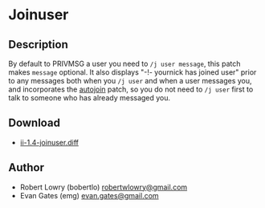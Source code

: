Joinuser
========

Description
-----------
By default to PRIVMSG a user you need to `/j user message`, this patch makes
`message` optional. It also displays "-!- yournick has joined user" prior to
any messages both when you `/j user` and when a user messages you, and
incorporates the [autojoin](//tools.suckless.org/ii/patches/autojoin/) patch, so
you do not need to `/j user` first to talk to someone who has already messaged
you.

Download
--------
* [ii-1.4-joinuser.diff](ii-1.4-joinuser.diff)

Author
------
* Robert Lowry (bobertlo) <robertwlowry@gmail.com>
* Evan Gates (emg) <evan.gates@gmail.com>
